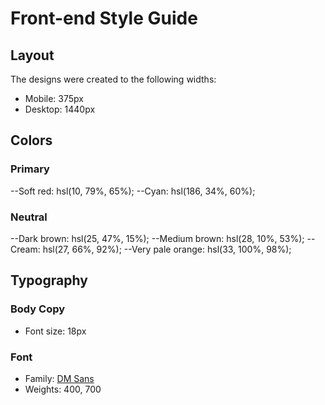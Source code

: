 # Front-end Style Guide

## Layout

The designs were created to the following widths:

- Mobile: 375px
- Desktop: 1440px

## Colors

### Primary

--Soft red: hsl(10, 79%, 65%);
--Cyan: hsl(186, 34%, 60%);

### Neutral

--Dark brown: hsl(25, 47%, 15%);
--Medium brown: hsl(28, 10%, 53%);
--Cream: hsl(27, 66%, 92%);
--Very pale orange: hsl(33, 100%, 98%);

## Typography

### Body Copy

- Font size: 18px

### Font

- Family: [DM Sans](https://fonts.google.com/specimen/DM+Sans)
- Weights: 400, 700
